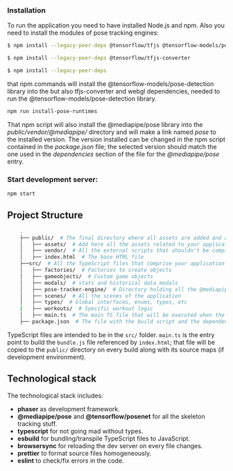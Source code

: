 ### Installation
To run the application you need to have installed Node.js and npm.  Also you need to install the modules of pose tracking engines:
```bash
$ npm install --legacy-peer-deps @tensorflow/tfjs @tensorflow-models/posenet

$ npm install --legacy-peer-deps @tensorflow/tfjs-converter

$ npm install --legacy-peer-deps

```
that npm commands will  install the @tensorflow-models/pose-detection library into the but also tfjs-converter and webgl dependencies, needed to run the @tensorflow-models/pose-detection library. 

```bash
npm run install-pose-runtimes
```

That npm script will also install the @mediapipe/pose library into the _public/vendor/@mediapipe/_ directory and will make a link named _pose_ to the installed version. The version installed can be changed in the npm script contained in the _package.json_ file; the selected version should match the one used in the _dependencies_ section of the file for the _@mediapipe/pose_ entry.

### Start development server:

```bash
npm start
```

## Project Structure

```bash
    .
    ├── public/  # The final directory where all assets are added and also where the final bundle.js will be store
    │   ├── assets/  # Add here all the assets related to your application
    │   ├── vendor/  # All the external scripts that shouldn't be compiled; mostly to hold the @mediapipe/pose WASM runtimes
    │   ├── index.html  # The base HTML file
    ├──src/  # All the TypeScript files that comprise your application
    │   ├── factories/  # Factories to create objects
    │   ├── gameobjects/  # Custom game objects
    │   ├── modals/  # stats and historical data modals
    │   ├── pose-tracker-engine/  # Directory holding all the @mediapipe/pose wrappers and utilities made for the application    
    │   ├── scenes/  # All the scenes of the application
    │   ├── types/  # Global interfaces, enums, types, etc
    |   ├── workouts/  # Specific workout logic
    │   ├── main.ts  # The main TS file that will be executed when the application runs
    ├── package.json  # The file with the build script and the dependencies
```

TypeScript files are intended to be in the `src/` folder. `main.ts` is the entry point to build the `bundle.js` file
referenced by `index.html`; that file will be copied to the `public/` directory on every build along with its source
maps (if development environment).


## Technological stack

The technological stack includes:

- **phaser** as development framework.
- **@mediapipe/pose** and **@tensorflow/posenet** for all the skeleton tracking stuff.
- **typescript** for not going mad without types.
- **esbuild** for bundling/transpile TypeScript files to JavaScript.
- **browsersync** for reloading the dev server on every file changes.
- **prettier** to format source files homogeneously.
- **eslint** to check/fix errors in the code.
